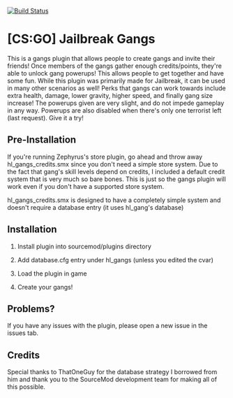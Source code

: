 [![Build Status](https://travis-ci.org/Headline22/Gangs.svg?branch=master)](https://travis-ci.org/Headline22/Gangs)
# [CS:GO] Jailbreak Gangs
This is a gangs plugin that allows people to create gangs and invite their friends! Once members of the gangs gather enough credits/points, they're able to unlock gang powerups! This allows people to get together and have some fun. While this plugin was primarily made for Jailbreak, it can be used in many other scenarios as well! Perks that gangs can work towards include extra health, damage, lower gravity, higher speed, and finally gang size increase! The powerups given are very slight, and do not impede gameplay in any way. Powerups are also disabled when there's only one terrorist left (last request). Give it a try!

## Pre-Installation
If you're running Zephyrus's store plugin, go ahead and throw away hl_gangs_credits.smx since you don't need a simple store system. Due to the fact that gang's skill levels depend on credits, I included a default credit system that is very much so bare bones. This is just so the gangs plugin will work even if you don't have a supported store system.

hl_gangs_credits.smx is designed to have a completely simple system and doesn't require a database entry (it uses hl_gang's database)
## Installation
1) Install plugin into sourcemod/plugins directory

2) Add database.cfg entry under hl_gangs (unless you edited the cvar)

3) Load the plugin in game

4) Create your gangs!

## Problems?
If you have any issues with the plugin, please open a new issue in the issues tab.

## Credits
Special thanks to ThatOneGuy for the database strategy I borrowed from him and thank you to the SourceMod development team for making all of this possible.
